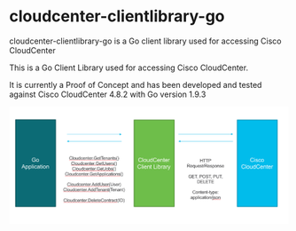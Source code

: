# cloudcenter-clientlibrary-go

cloudcenter-clientlibrary-go is a Go client library used for accessing Cisco CloudCenter


This is a Go Client Library used for accessing Cisco CloudCenter. 

It is currently a Proof of Concept and has been developed and tested against Cisco CloudCenter 4.8.2 with Go version 1.9.3

![alt tag](https://github.com/conmurphy/cloudcenter-clientlibrary-go/blob/master/images/overview.png)
